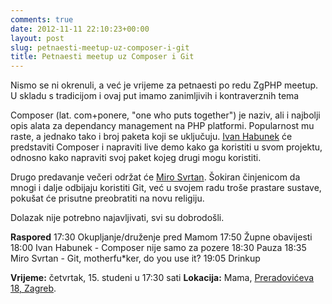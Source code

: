 ```yaml
---
comments: true
date: 2012-11-11 22:10:23+00:00
layout: post
slug: petnaesti-meetup-uz-composer-i-git
title: Petnaesti meetup uz Composer i Git
---
```


Nismo se ni okrenuli, a već je vrijeme za petnaesti po redu ZgPHP meetup. U skladu s tradicijom i ovaj put imamo zanimljivih i kontraverznih tema

Composer (lat. com+ponere, "one who puts together") je naziv, ali i najbolji opis alata za dependancy management na PHP platformi. Popularnost mu raste, a jednako tako i broj paketa koji se uključuju. [Ivan Habunek](https://twitter.com/ihabunek) će predstaviti Composer i napraviti live demo kako ga koristiti u svom projektu, odnosno kako napraviti svoj paket kojeg drugi mogu koristiti.

Drugo predavanje večeri održat će [Miro Svrtan](https://twitter.com/msvrtan). Šokiran činjenicom da mnogi i dalje odbijaju koristiti Git, već u svojem radu troše prastare sustave, pokušat će prisutne preobratiti na novu religiju.

Dolazak nije potrebno najavljivati, svi su dobrodošli.

**Raspored**
17:30 Okupljanje/druženje pred Mamom
17:50 Župne obavijesti
18:00 Ivan Habunek - Composer nije samo za pozere
18:30 Pauza
18:35 Miro Svrtan - Git, motherfu*ker, do you use it?
19:05 Drinkup

**Vrijeme:** četvrtak, 15. studeni u 17:30 sati
**Lokacija:** Mama, [Preradovićeva 18, Zagreb](http://bit.ly/QLhdIj).
